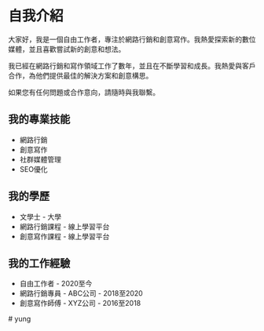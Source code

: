 <!DOCTYPE html>
<html lang="en">
<head>
	<meta charset="UTF-8">
	<title>自我介紹</title>
</head>
<body>
	<h1>自我介紹</h1>
	<p>大家好，我是一個自由工作者，專注於網路行銷和創意寫作。我熱愛探索新的數位媒體，並且喜歡嘗試新的創意和想法。</p>
	<p>我已經在網路行銷和寫作領域工作了數年，並且在不斷學習和成長。我熱愛與客戶合作，為他們提供最佳的解決方案和創意構思。</p>
	<p>如果您有任何問題或合作意向，請隨時與我聯繫。</p>
	<h2>我的專業技能</h2>
	<ul>
		<li>網路行銷</li>
		<li>創意寫作</li>
		<li>社群媒體管理</li>
		<li>SEO優化</li>
	</ul>
	<h2>我的學歷</h2>
	<ul>
		<li>文學士 - 大學</li>
		<li>網路行銷課程 - 線上學習平台</li>
		<li>創意寫作課程 - 線上學習平台</li>
	</ul>
	<h2>我的工作經驗</h2>
	<ul>
		<li>自由工作者 - 2020至今</li>
		<li>網路行銷專員 - ABC公司 - 2018至2020</li>
		<li>創意寫作師傅 - XYZ公司 - 2016至2018</li>
	</ul>
</body>
</html># yung
